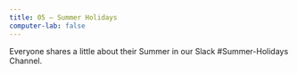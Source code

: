 ```yaml
---
title: 05 — Summer Holidays
computer-lab: false
---
```


Everyone shares a little about their Summer in our Slack #Summer-Holidays Channel.


